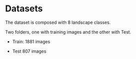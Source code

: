 # Datasets

The dataset is composed with 8 landscape classes.

Two folders, one with training images and the other with Test.

- Train:
1881 images

- Test
807 images
